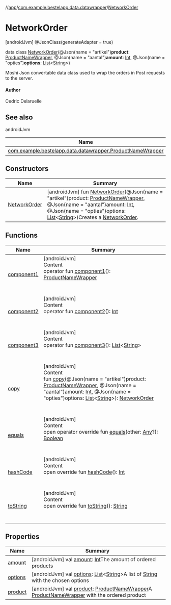 //[app](../../index.md)/[com.example.bestelapp.data.datawrapper](../index.md)/[NetworkOrder](index.md)



# NetworkOrder  
 [androidJvm] @JsonClass(generateAdapter = true)  
  
data class [NetworkOrder](index.md)(@Json(name = "artikel")**product**: [ProductNameWrapper](../-product-name-wrapper/index.md), @Json(name = "aantal")**amount**: [Int](https://kotlinlang.org/api/latest/jvm/stdlib/kotlin/-int/index.html), @Json(name = "opties")**options**: [List](https://kotlinlang.org/api/latest/jvm/stdlib/kotlin.collections/-list/index.html)<[String](https://kotlinlang.org/api/latest/jvm/stdlib/kotlin/-string/index.html)>)

Moshi Json convertable data class used to wrap the orders in Post requests to the server.



#### Author  


Cedric Delaruelle

   


## See also  
  
androidJvm  
  
|  Name|  Summary| 
|---|---|
| <a name="com.example.bestelapp.data.datawrapper/NetworkOrder///PointingToDeclaration/"></a>[com.example.bestelapp.data.datawrapper.ProductNameWrapper](../-product-name-wrapper/index.md)| <a name="com.example.bestelapp.data.datawrapper/NetworkOrder///PointingToDeclaration/"></a>
  


## Constructors  
  
|  Name|  Summary| 
|---|---|
| <a name="com.example.bestelapp.data.datawrapper/NetworkOrder/NetworkOrder/#com.example.bestelapp.data.datawrapper.ProductNameWrapper#kotlin.Int#kotlin.collections.List[kotlin.String]/PointingToDeclaration/"></a>[NetworkOrder](-network-order.md)| <a name="com.example.bestelapp.data.datawrapper/NetworkOrder/NetworkOrder/#com.example.bestelapp.data.datawrapper.ProductNameWrapper#kotlin.Int#kotlin.collections.List[kotlin.String]/PointingToDeclaration/"></a> [androidJvm] fun [NetworkOrder](-network-order.md)(@Json(name = "artikel")product: [ProductNameWrapper](../-product-name-wrapper/index.md), @Json(name = "aantal")amount: [Int](https://kotlinlang.org/api/latest/jvm/stdlib/kotlin/-int/index.html), @Json(name = "opties")options: [List](https://kotlinlang.org/api/latest/jvm/stdlib/kotlin.collections/-list/index.html)<[String](https://kotlinlang.org/api/latest/jvm/stdlib/kotlin/-string/index.html)>)Creates a [NetworkOrder](index.md).   <br>


## Functions  
  
|  Name|  Summary| 
|---|---|
| <a name="com.example.bestelapp.data.datawrapper/NetworkOrder/component1/#/PointingToDeclaration/"></a>[component1](component1.md)| <a name="com.example.bestelapp.data.datawrapper/NetworkOrder/component1/#/PointingToDeclaration/"></a>[androidJvm]  <br>Content  <br>operator fun [component1](component1.md)(): [ProductNameWrapper](../-product-name-wrapper/index.md)  <br><br><br>
| <a name="com.example.bestelapp.data.datawrapper/NetworkOrder/component2/#/PointingToDeclaration/"></a>[component2](component2.md)| <a name="com.example.bestelapp.data.datawrapper/NetworkOrder/component2/#/PointingToDeclaration/"></a>[androidJvm]  <br>Content  <br>operator fun [component2](component2.md)(): [Int](https://kotlinlang.org/api/latest/jvm/stdlib/kotlin/-int/index.html)  <br><br><br>
| <a name="com.example.bestelapp.data.datawrapper/NetworkOrder/component3/#/PointingToDeclaration/"></a>[component3](component3.md)| <a name="com.example.bestelapp.data.datawrapper/NetworkOrder/component3/#/PointingToDeclaration/"></a>[androidJvm]  <br>Content  <br>operator fun [component3](component3.md)(): [List](https://kotlinlang.org/api/latest/jvm/stdlib/kotlin.collections/-list/index.html)<[String](https://kotlinlang.org/api/latest/jvm/stdlib/kotlin/-string/index.html)>  <br><br><br>
| <a name="com.example.bestelapp.data.datawrapper/NetworkOrder/copy/#com.example.bestelapp.data.datawrapper.ProductNameWrapper#kotlin.Int#kotlin.collections.List[kotlin.String]/PointingToDeclaration/"></a>[copy](copy.md)| <a name="com.example.bestelapp.data.datawrapper/NetworkOrder/copy/#com.example.bestelapp.data.datawrapper.ProductNameWrapper#kotlin.Int#kotlin.collections.List[kotlin.String]/PointingToDeclaration/"></a>[androidJvm]  <br>Content  <br>fun [copy](copy.md)(@Json(name = "artikel")product: [ProductNameWrapper](../-product-name-wrapper/index.md), @Json(name = "aantal")amount: [Int](https://kotlinlang.org/api/latest/jvm/stdlib/kotlin/-int/index.html), @Json(name = "opties")options: [List](https://kotlinlang.org/api/latest/jvm/stdlib/kotlin.collections/-list/index.html)<[String](https://kotlinlang.org/api/latest/jvm/stdlib/kotlin/-string/index.html)>): [NetworkOrder](index.md)  <br><br><br>
| <a name="kotlin/Any/equals/#kotlin.Any?/PointingToDeclaration/"></a>[equals](../../com.example.bestelapp.repository/-product-repository/index.md#%5Bkotlin%2FAny%2Fequals%2F%23kotlin.Any%3F%2FPointingToDeclaration%2F%5D%2FFunctions%2F-1760135448)| <a name="kotlin/Any/equals/#kotlin.Any?/PointingToDeclaration/"></a>[androidJvm]  <br>Content  <br>open operator override fun [equals](../../com.example.bestelapp.repository/-product-repository/index.md#%5Bkotlin%2FAny%2Fequals%2F%23kotlin.Any%3F%2FPointingToDeclaration%2F%5D%2FFunctions%2F-1760135448)(other: [Any](https://kotlinlang.org/api/latest/jvm/stdlib/kotlin/-any/index.html)?): [Boolean](https://kotlinlang.org/api/latest/jvm/stdlib/kotlin/-boolean/index.html)  <br><br><br>
| <a name="kotlin/Any/hashCode/#/PointingToDeclaration/"></a>[hashCode](../../com.example.bestelapp.repository/-product-repository/index.md#%5Bkotlin%2FAny%2FhashCode%2F%23%2FPointingToDeclaration%2F%5D%2FFunctions%2F-1760135448)| <a name="kotlin/Any/hashCode/#/PointingToDeclaration/"></a>[androidJvm]  <br>Content  <br>open override fun [hashCode](../../com.example.bestelapp.repository/-product-repository/index.md#%5Bkotlin%2FAny%2FhashCode%2F%23%2FPointingToDeclaration%2F%5D%2FFunctions%2F-1760135448)(): [Int](https://kotlinlang.org/api/latest/jvm/stdlib/kotlin/-int/index.html)  <br><br><br>
| <a name="kotlin/Any/toString/#/PointingToDeclaration/"></a>[toString](../../com.example.bestelapp.repository/-product-repository/index.md#%5Bkotlin%2FAny%2FtoString%2F%23%2FPointingToDeclaration%2F%5D%2FFunctions%2F-1760135448)| <a name="kotlin/Any/toString/#/PointingToDeclaration/"></a>[androidJvm]  <br>Content  <br>open override fun [toString](../../com.example.bestelapp.repository/-product-repository/index.md#%5Bkotlin%2FAny%2FtoString%2F%23%2FPointingToDeclaration%2F%5D%2FFunctions%2F-1760135448)(): [String](https://kotlinlang.org/api/latest/jvm/stdlib/kotlin/-string/index.html)  <br><br><br>


## Properties  
  
|  Name|  Summary| 
|---|---|
| <a name="com.example.bestelapp.data.datawrapper/NetworkOrder/amount/#/PointingToDeclaration/"></a>[amount](amount.md)| <a name="com.example.bestelapp.data.datawrapper/NetworkOrder/amount/#/PointingToDeclaration/"></a> [androidJvm] val [amount](amount.md): [Int](https://kotlinlang.org/api/latest/jvm/stdlib/kotlin/-int/index.html)The amount of ordered products   <br>
| <a name="com.example.bestelapp.data.datawrapper/NetworkOrder/options/#/PointingToDeclaration/"></a>[options](options.md)| <a name="com.example.bestelapp.data.datawrapper/NetworkOrder/options/#/PointingToDeclaration/"></a> [androidJvm] val [options](options.md): [List](https://kotlinlang.org/api/latest/jvm/stdlib/kotlin.collections/-list/index.html)<[String](https://kotlinlang.org/api/latest/jvm/stdlib/kotlin/-string/index.html)>A list of [String](https://kotlinlang.org/api/latest/jvm/stdlib/kotlin/-string/index.html) with the chosen options   <br>
| <a name="com.example.bestelapp.data.datawrapper/NetworkOrder/product/#/PointingToDeclaration/"></a>[product](product.md)| <a name="com.example.bestelapp.data.datawrapper/NetworkOrder/product/#/PointingToDeclaration/"></a> [androidJvm] val [product](product.md): [ProductNameWrapper](../-product-name-wrapper/index.md)A [ProductNameWrapper](../-product-name-wrapper/index.md) with the ordered product   <br>

